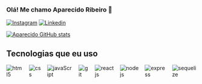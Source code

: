 ### Olá! Me chamo Aparecido Ribeiro 👋
 
[![Instagram](https://img.shields.io/badge/Instagram-E4405F?style=for-the-badge&logo=instagram&logoColor=white
)](https://www.instagram.com/aparecidodev_/)
[![Linkedin](https://img.shields.io/badge/LinkedIn-0077B5?style=for-the-badge&logo=linkedin&logoColor=white
)](https://www.linkedin.com/in/aparecido-ribeiro/)

[![Aparecido GitHub stats](https://github-readme-stats.vercel.app/api?username=aparecidoribeiro&theme=dracula)](https://github.com/anuraghazra/github-readme-stats)


## Tecnologias que eu uso


<div style="display: flex;  "> </br>
    <img aling="center" alt="html5" src="https://icongr.am/devicon/html5-original.svg?size=40&color=currentColor">
    <img style="margin-left: 1rem;" aling="center" alt="css" src="https://icongr.am/devicon/css3-original.svg?size=40&color=currentColor">
    <img style="margin-left: 1rem;" aling="center" alt="javaScript" src="https://icongr.am/devicon/javascript-original.svg?size=40&color=currentColor">
    <img style="margin-left: 1rem;" aling="center" alt="git" src="https://icongr.am/devicon/git-original.svg?size=40&color=currentColor">
    <img style="margin-left: 1rem;" aling="center" alt="reactjs" src="https://icongr.am/devicon/react-original.svg?size=40&color=currentColor">
    <img style="margin-left: 1rem;" aling="center" alt="nodejs" src="https://icongr.am/devicon/nodejs-original.svg?size=40&color=currentColor">
    <img style="margin-left: 1rem;" aling="center" alt="express" src="https://icongr.am/devicon/express-original.svg?size=40&color=ffffff"> 
    <img style="margin-left: 1rem;" aling="center" alt="sequelize" src="https://icongr.am/devicon/sequelize-original.svg?size=40&color=currentColor"> 

          
</div> </br>
